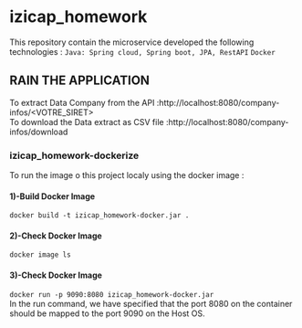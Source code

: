 # izicap_homework
This repository  contain the microservice developed the following technologies :
 `Java: Spring cloud, Spring boot, JPA, RestAPI`
 `Docker`
 
## RAIN THE APPLICATION 
 To extract Data Company from the API :http://localhost:8080/company-infos/<VOTRE_SIRET><br/>
 To download the Data extract as CSV file :http://localhost:8080/company-infos/download
 


### izicap_homework-dockerize
 To run the image o this project localy using the docker image :
 #### 1)-Build Docker Image 
 `docker build -t izicap_homework-docker.jar .`
 #### 2)-Check Docker Image
 `docker image ls`
 #### 3)-Check Docker Image
 `docker run -p 9090:8080 izicap_homework-docker.jar`<br/>
 In the run command, we have specified that the port 8080 on the container should be mapped to the port 9090 on the Host OS.
